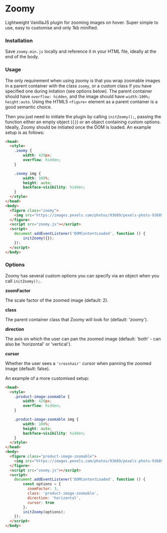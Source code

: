 # Zoomy
Lightweight VanillaJS plugin for zooming images on hover. Super simple to use, easy to customise and only 1kb minified.

### Installation
Save `zoomy.min.js` locally and reference it in your HTML file, ideally at the end of the body.

### Usage
The only requirement when using zoomy is that you wrap zoomable images in a parent container with the class `zoomy`, or a custom class if you have specified one during initation (see options below). The parent container should have `overflow: hidden`, and the image should have `width:100%; height:auto`. Using the HTML5 `<figure>` element as a parent container is a good semantic choice.

Then you just need to initiate the plugin by calling `initZoomy();`, passing the function either an empty object (`{}`) or an object containing custom options. Ideally, Zoomy should be initiated once the DOM is loaded. An example setup is as follows:

```html
<head>
  <style>
    .zoomy {
        width: 420px;
        overflow: hidden;
    }

    .zoomy img {
        width: 100%;
        height: auto;
        backface-visibility: hidden;
    }
  </style>
</head>
<body>
  <figure class="zoomy">
    <img src="https://images.pexels.com/photos/93689/pexels-photo-93689.jpeg">
  </figure>
  <script src="zoomy.js"></script>
  <script>
    document.addEventListener('DOMContentLoaded', function () { 
        initZoomy({});
    });
  </script>
</body>
```

### Options

Zoomy has several custom options you can specify via an object when you call `initZoomy();`.



**zoomFactor**

The scale factor of the zoomed image (default: 2).

**class**

The parent container class that Zoomy will look for (default: 'zoomy').

**direction**

The axis on which the user can pan the zoomed image (default: 'both' - can also be 'horizontal' or 'vertical').

**cursor**

Whether the user sees a `'crosshair'` cursor when panning the zoomed image (default: false).


An example of a more customised setup:

```html
<head>
  <style>
    .product-image-zoomable {
        width: 420px;
        overflow: hidden;
    }

    .product-image-zoomable img {
        width: 100%;
        height: auto;
        backface-visibility: hidden;
    }
  </style>
</head>
<body>
  <figure class="product-image-zoomable">
    <img src="https://images.pexels.com/photos/93689/pexels-photo-93689.jpeg">
  </figure>
  <script src="zoomy.js"></script>
  <script>
    document.addEventListener('DOMContentLoaded', function () {
        const options = {
          zoomFactor: 3,
          class: 'product-image-zoomable',
          direction: 'horizontal',
          cursor: true
        };
        initZoomy(options);
    });
  </script>
</body>
```
